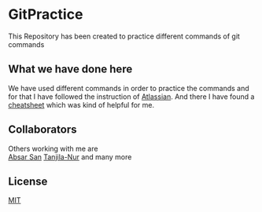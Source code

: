 # GitPractice

This Repository has been created to practice different commands of git commands

## What we have done here

We have used different commands in order to practice the commands and for that I have followed the instruction of  [Atlassian](https://www.atlassian.com/git). And there I have found a [cheatsheet](https://www.atlassian.com/dam/jcr:8132028b-024f-4b6b-953e-e68fcce0c5fa/atlassian-git-cheatsheet.pdf) which was kind of helpful for me. 



## Collaborators

Others working with me are \
[Absar San](https://github.com/AbsarRahmanBjit) 
[Tanjila-Nur](https://github.com/Tanjila-Nur)
and many more



## License

[MIT](https://choosealicense.com/licenses/mit/)
